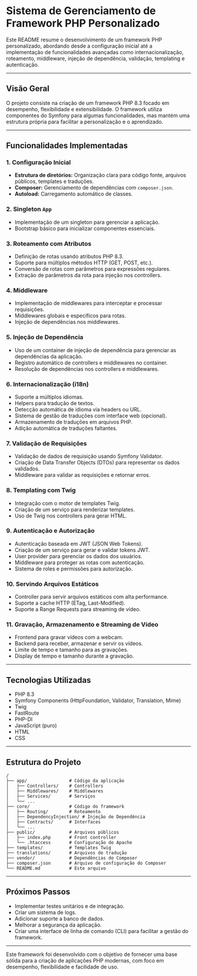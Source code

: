 # Sistema de Gerenciamento de Framework PHP Personalizado

Este README resume o desenvolvimento de um framework PHP personalizado, abordando desde a configuração inicial até a implementação de funcionalidades avançadas como internacionalização, roteamento, middleware, injeção de dependência, validação, templating e autenticação.

---

## Visão Geral

O projeto consiste na criação de um framework PHP 8.3 focado em desempenho, flexibilidade e extensibilidade. O framework utiliza componentes do Symfony para algumas funcionalidades, mas mantém uma estrutura própria para facilitar a personalização e o aprendizado.

---

## Funcionalidades Implementadas

### 1. Configuração Inicial

- **Estrutura de diretórios:** Organização clara para código fonte, arquivos públicos, templates e traduções.
- **Composer:** Gerenciamento de dependências com `composer.json`.
- **Autoload:** Carregamento automático de classes.

### 2. Singleton `App`

- Implementação de um singleton para gerenciar a aplicação.
- Bootstrap básico para inicializar componentes essenciais.

### 3. Roteamento com Atributos

- Definição de rotas usando atributos PHP 8.3.
- Suporte para múltiplos métodos HTTP (GET, POST, etc.).
- Conversão de rotas com parâmetros para expressões regulares.
- Extração de parâmetros da rota para injeção nos controllers.

### 4. Middleware

- Implementação de middlewares para interceptar e processar requisições.
- Middlewares globais e específicos para rotas.
- Injeção de dependências nos middlewares.

### 5. Injeção de Dependência

- Uso de um container de injeção de dependência para gerenciar as dependências da aplicação.
- Registro automático de controllers e middlewares no container.
- Resolução de dependências nos controllers e middlewares.

### 6. Internacionalização (i18n)

- Suporte a múltiplos idiomas.
- Helpers para tradução de textos.
- Detecção automática de idioma via headers ou URL.
- Sistema de gestão de traduções com interface web (opcional).
- Armazenamento de traduções em arquivos PHP.
- Adição automática de traduções faltantes.

### 7. Validação de Requisições

- Validação de dados de requisição usando Symfony Validator.
- Criação de Data Transfer Objects (DTOs) para representar os dados validados.
- Middleware para validar as requisições e retornar erros.

### 8. Templating com Twig

- Integração com o motor de templates Twig.
- Criação de um serviço para renderizar templates.
- Uso de Twig nos controllers para gerar HTML.

### 9. Autenticação e Autorização

- Autenticação baseada em JWT (JSON Web Tokens).
- Criação de um serviço para gerar e validar tokens JWT.
- User provider para gerenciar os dados dos usuários.
- Middleware para proteger as rotas com autenticação.
- Sistema de roles e permissões para autorização.

### 10. Servindo Arquivos Estáticos

- Controller para servir arquivos estáticos com alta performance.
- Suporte a cache HTTP (ETag, Last-Modified).
- Suporte a Range Requests para streaming de vídeo.

### 11. Gravação, Armazenamento e Streaming de Vídeo

- Frontend para gravar vídeos com a webcam.
- Backend para receber, armazenar e servir os vídeos.
- Limite de tempo e tamanho para as gravações.
- Display de tempo e tamanho durante a gravação.

---

## Tecnologias Utilizadas

- PHP 8.3
- Symfony Components (HttpFoundation, Validator, Translation, Mime)
- Twig
- FastRoute
- PHP-DI
- JavaScript (puro)
- HTML
- CSS

---

## Estrutura do Projeto

```
/
├── app/                # Código da aplicação
│   ├── Controllers/    # Controllers
│   ├── Middlewares/    # Middlewares
│   ├── Services/       # Serviços
│   └── ...
├── core/               # Código do framework
│   ├── Routing/        # Roteamento
│   ├── DependencyInjection/ # Injeção de Dependência
│   ├── Contracts/      # Interfaces
│   └── ...
├── public/             # Arquivos públicos
│   ├── index.php       # Front controller
│   └── .htaccess       # Configuração do Apache
├── templates/          # Templates Twig
├── translations/       # Arquivos de tradução
├── vendor/             # Dependências do Composer
├── composer.json       # Arquivo de configuração do Composer
└── README.md           # Este arquivo
```

---

## Próximos Passos

- Implementar testes unitários e de integração.
- Criar um sistema de logs.
- Adicionar suporte a banco de dados.
- Melhorar a segurança da aplicação.
- Criar uma interface de linha de comando (CLI) para facilitar a gestão do framework.

---

Este framework foi desenvolvido com o objetivo de fornecer uma base sólida para a criação de aplicações PHP modernas, com foco em desempenho, flexibilidade e facilidade de uso.

